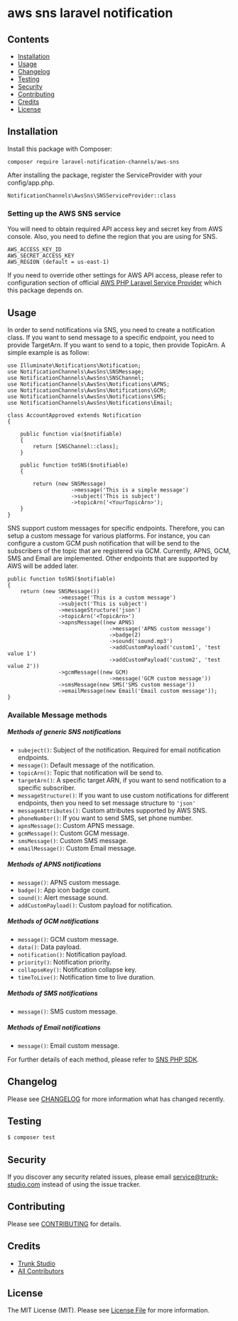 # aws sns laravel notification

## Contents

-   [Installation](#installation)
-   [Usage](#usage)
-   [Changelog](#changelog)
-   [Testing](#testing)
-   [Security](#security)
-   [Contributing](#contributing)
-   [Credits](#credits)
-   [License](#license)

## Installation

Install this package with Composer:

`composer require laravel-notification-channels/aws-sns`

After installing the package, register the ServiceProvider with your config/app.php.

`NotificationChannels\AwsSns\SNSServiceProvider::class`

### Setting up the AWS SNS service

You will need to obtain required API access key and secret key from AWS console. Also, you need to define the region that you are using for SNS.

```
AWS_ACCESS_KEY_ID
AWS_SECRET_ACCESS_KEY
AWS_REGION (default = us-east-1)
```

If you need to override other settings for AWS API access, please refer to configuration section of official [AWS PHP Laravel Service Provider](#https://github.com/aws/aws-sdk-php-laravel) which this package depends on.

## Usage

In order to send notifications via SNS, you need to create a notification class. If you want to send message to a specific endpoint, you need to provide TargetArn. If you want to send to a topic, then provide TopicArn. A simple example is as follow:

```
use Illuminate\Notifications\Notification;
use NotificationChannels\AwsSns\SNSMessage;
use NotificationChannels\AwsSns\SNSChannel;
use NotificationChannels\AwsSns\Notifications\APNS;
use NotificationChannels\AwsSns\Notifications\GCM;
use NotificationChannels\AwsSns\Notifications\SMS;
use NotificationChannels\AwsSns\Notifications\Email;

class AccountApproved extends Notification
{

    public function via($notifiable)
    {
        return [SNSChannel::class];
    }

    public function toSNS($notifiable)
    {

        return (new SNSMessage)
                    ->message('This is a simple message')
                    ->subject('This is subject')
                    ->topicArn('<YourTopicArn>');
    }
}
```

SNS support custom messages for specific endpoints. Therefore, you can setup a custom message for various platforms. For instance, you can configure a custom GCM push notification that will be send to the subscribers of the topic that are registered via GCM. Currently, APNS, GCM, SMS and Email are implemented. Other endpoints that are supported by AWS will be added later.

```
public function toSNS($notifiable)
{
    return (new SNSMessage())
                ->message('This is a custom message')
                ->subject('This is subject')
                ->messageStructure('json')
                ->topicArn('<TopicArn>')
                ->apnsMessage((new APNS)
                                ->message('APNS custom message')
                                ->badge(2)
                                ->sound('sound.mp3')
                                ->addCustomPayload('custom1', 'test value 1')
                                ->addCustomPayload('custom2', 'test value 2'))
                ->gcmMessage((new GCM)
                                ->message('GCM custom message'))
                ->smsMessage(new SMS('SMS custom message'))
                ->emailMessage(new Email('Email custom message'));
}

```

### Available Message methods

##### Methods of generic SNS notifications

-   `subeject()`: Subject of the notification. Required for email notification endpoints.
-   `message()`: Default message of the notification.
-   `topicArn()`: Topic that notification will be send to.
-   `targetArn()`: A specific target ARN, if you want to send notification to a specific subscriber.
-   `messageStructure()`: If you want to use custom notifications for different endpoints, then you need to set message structure to `'json'`
-   `messageAttributes()`: Custom attributes supported by AWS SNS.
-   `phoneNumber()`: If you want to send SMS, set phone number.
-   `apnsMessage()`: Custom APNS message.
-   `gcmMessage()`: Custom GCM message.
-   `smsMessage()`: Custom SMS message.
-   `emailMessage()`: Custom Email message.

##### Methods of APNS notifications

-   `message()`: APNS custom message.
-   `badge()`: App icon badge count.
-   `sound()`: Alert message sound.
-   `addCustomPayload()`: Custom payload for notification.

##### Methods of GCM notifications

-   `message()`: GCM custom message.
-   `data()`: Data payload.
-   `notification()`: Notification payload.
-   `priority()`: Notification priority.
-   `collapseKey()`: Notification collapse key.
-   `timeToLive()`: Notification time to live duration.

##### Methods of SMS notifications

-   `message()`: SMS custom message.

##### Methods of Email notifications

-   `message()`: Email custom message.

For further details of each method, please refer to [SNS PHP SDK](#http://docs.aws.amazon.com/aws-sdk-php/v3/api/api-sns-2010-03-31.html#publish).

## Changelog

Please see [CHANGELOG](CHANGELOG.md) for more information what has changed recently.

## Testing

```bash
$ composer test
```

## Security

If you discover any security related issues, please email service@trunk-studio.com instead of using the issue tracker.

## Contributing

Please see [CONTRIBUTING](CONTRIBUTING.md) for details.

## Credits

-   [Trunk Studio](https://github.com/trunk-studio)
-   [All Contributors](../../contributors)

## License

The MIT License (MIT). Please see [License File](LICENSE.md) for more information.
